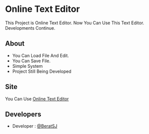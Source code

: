 # Online Text Editor

This Project is Online Text Editor.
Now You Can Use This Text Editor.
Developments Continue.
## About

- You Can Load File And Edit.
- You Can Save File.
- Simple System
- Project Still Being Developed

  
## Site

You Can Use [Online Text Editor](https://beratsj.github.io/online-text-editor/)

  
## Developers

- Developer : [@BeratSJ](https://github.com/BeratSJ)